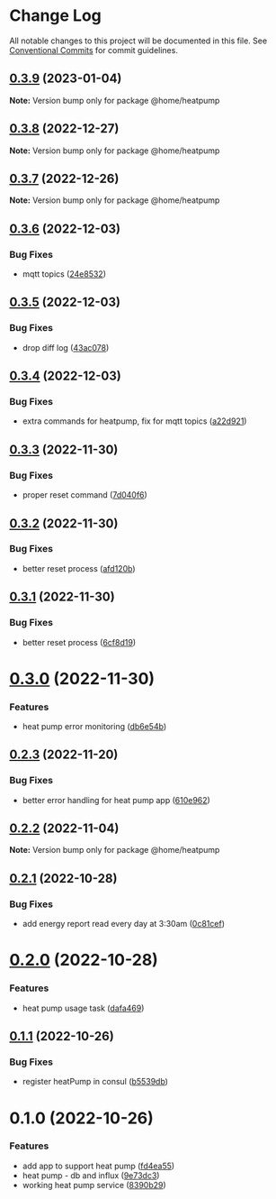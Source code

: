 # Change Log

All notable changes to this project will be documented in this file.
See [Conventional Commits](https://conventionalcommits.org) for commit guidelines.

## [0.3.9](https://github.com/mariusz-kabala/homeAutomation/compare/@home/heatpump@0.3.8...@home/heatpump@0.3.9) (2023-01-04)

**Note:** Version bump only for package @home/heatpump





## [0.3.8](https://github.com/mariusz-kabala/homeAutomation/compare/@home/heatpump@0.3.7...@home/heatpump@0.3.8) (2022-12-27)

**Note:** Version bump only for package @home/heatpump





## [0.3.7](https://github.com/mariusz-kabala/homeAutomation/compare/@home/heatpump@0.3.6...@home/heatpump@0.3.7) (2022-12-26)

**Note:** Version bump only for package @home/heatpump





## [0.3.6](https://github.com/mariusz-kabala/homeAutomation/compare/@home/heatpump@0.3.5...@home/heatpump@0.3.6) (2022-12-03)


### Bug Fixes

* mqtt topics ([24e8532](https://github.com/mariusz-kabala/homeAutomation/commit/24e8532772f43dddbf97fc3e33fa4ae428f67b6f))





## [0.3.5](https://github.com/mariusz-kabala/homeAutomation/compare/@home/heatpump@0.3.4...@home/heatpump@0.3.5) (2022-12-03)


### Bug Fixes

* drop diff log ([43ac078](https://github.com/mariusz-kabala/homeAutomation/commit/43ac078cb1d513693057e9688db58f97b1e5341b))





## [0.3.4](https://github.com/mariusz-kabala/homeAutomation/compare/@home/heatpump@0.3.3...@home/heatpump@0.3.4) (2022-12-03)


### Bug Fixes

* extra commands for heatpump, fix for mqtt topics ([a22d921](https://github.com/mariusz-kabala/homeAutomation/commit/a22d921d3e7c8016e07b5d0344a3b4bb9f328e79))





## [0.3.3](https://github.com/mariusz-kabala/homeAutomation/compare/@home/heatpump@0.3.2...@home/heatpump@0.3.3) (2022-11-30)


### Bug Fixes

* proper reset command ([7d040f6](https://github.com/mariusz-kabala/homeAutomation/commit/7d040f69499ac06681f8782e64f37c65221c53d7))





## [0.3.2](https://github.com/mariusz-kabala/homeAutomation/compare/@home/heatpump@0.3.1...@home/heatpump@0.3.2) (2022-11-30)


### Bug Fixes

* better reset process ([afd120b](https://github.com/mariusz-kabala/homeAutomation/commit/afd120b2375e7b2e83605c26b94251e0db569838))





## [0.3.1](https://github.com/mariusz-kabala/homeAutomation/compare/@home/heatpump@0.3.0...@home/heatpump@0.3.1) (2022-11-30)


### Bug Fixes

* better reset process ([6cf8d19](https://github.com/mariusz-kabala/homeAutomation/commit/6cf8d197bd79076d761d6c405c9960fd2e5401a5))





# [0.3.0](https://github.com/mariusz-kabala/homeAutomation/compare/@home/heatpump@0.2.3...@home/heatpump@0.3.0) (2022-11-30)


### Features

* heat pump error monitoring ([db6e54b](https://github.com/mariusz-kabala/homeAutomation/commit/db6e54b5a3468ff60b06efbbc9e100d77b4e6335))





## [0.2.3](https://github.com/mariusz-kabala/homeAutomation/compare/@home/heatpump@0.2.2...@home/heatpump@0.2.3) (2022-11-20)


### Bug Fixes

* better error handling for heat pump app ([610e962](https://github.com/mariusz-kabala/homeAutomation/commit/610e962cba2940083913ba037fc3653ddc318d21))





## [0.2.2](https://github.com/mariusz-kabala/homeAutomation/compare/@home/heatpump@0.2.1...@home/heatpump@0.2.2) (2022-11-04)

**Note:** Version bump only for package @home/heatpump





## [0.2.1](https://github.com/mariusz-kabala/homeAutomation/compare/@home/heatpump@0.2.0...@home/heatpump@0.2.1) (2022-10-28)


### Bug Fixes

* add energy report read every day at 3:30am ([0c81cef](https://github.com/mariusz-kabala/homeAutomation/commit/0c81cef1e9ed6745b36e80049645004e967ce82e))





# [0.2.0](https://github.com/mariusz-kabala/homeAutomation/compare/@home/heatpump@0.1.1...@home/heatpump@0.2.0) (2022-10-28)


### Features

* heat pump usage task ([dafa469](https://github.com/mariusz-kabala/homeAutomation/commit/dafa46909403ea77b5018b28a457ba1eb55ed8f2))





## [0.1.1](https://github.com/mariusz-kabala/homeAutomation/compare/@home/heatpump@0.1.0...@home/heatpump@0.1.1) (2022-10-26)


### Bug Fixes

* register heatPump in consul ([b5539db](https://github.com/mariusz-kabala/homeAutomation/commit/b5539db513f0bd68f3af21112b8c1fa53a4de096))





# 0.1.0 (2022-10-26)


### Features

* add app to support heat pump ([fd4ea55](https://github.com/mariusz-kabala/homeAutomation/commit/fd4ea55d62b1c2142409aca912c837e6fbb6860c))
* heat pump - db and influx ([9e73dc3](https://github.com/mariusz-kabala/homeAutomation/commit/9e73dc36ac5ad200ff2d3d4a6a20cdcaab195de5))
* working heat pump service ([8390b29](https://github.com/mariusz-kabala/homeAutomation/commit/8390b295e74c3b63ca44224d0cbb3894fb27462b))
